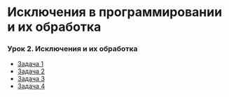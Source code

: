 # Исключения в программировании и их обработка

### Урок 2. Исключения и их обработка

* [Задача 1](https://github.com/PDV-geekbrains/Getting-to-know-Exceptions/blob/master/class_02/test_01/program.java)
* [Задача 2](https://github.com/PDV-geekbrains/Getting-to-know-Exceptions/blob/master/class_02/test_02/program.java)
* [Задача 3](https://github.com/PDV-geekbrains/Getting-to-know-Exceptions/blob/master/class_02/test_03/program.java)
* [Задача 4](https://github.com/PDV-geekbrains/Getting-to-know-Exceptions/blob/master/class_02/test_04/program.java)
